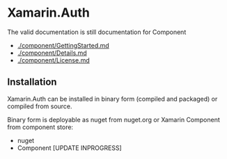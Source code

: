 # Xamarin.Auth

The valid documentation is still documentation for Component 

*	[./component/GettingStarted.md](./component/GettingStarted.md)
*	[./component/Details.md](./component/Details.md)
*	[./component/License.md](./component/License.md)

## Installation

Xamarin.Auth can be installed in binary form (compiled and packaged)
or compiled from source.
 
Binary form is deployable as nuget from nuget.org or Xamarin Component 
from component store:

*	nuget 
*	Component [UPDATE INPROGRESS]


